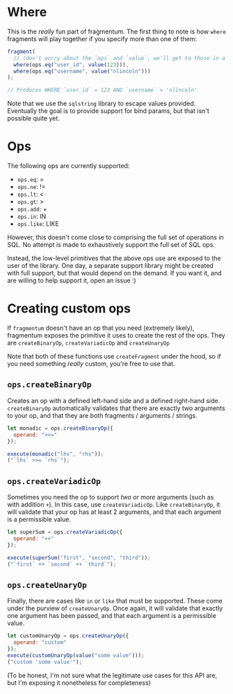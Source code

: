 # Where

This is the _really_ fun part of fragmentum. The first thing to note is how `where` fragments will play together
if you specify more than one of them:

```js
fragment(
  // (don't worry about the `ops` and `value`, we'll get to those in a sec)
  where(ops.eq("user_id", value(123))),
  where(ops.eq("username", value("nlincoln")))
);

// Produces WHERE `user_id` = 123 AND `username` = 'nlincoln'
```

Note that we use the `sqlstring` library to escape values provided. Eventually the goal is to provide support for bind params,
but that isn't possible quite yet.

# Ops

The following ops are currently supported:

- `ops.eq`: =
- `ops.ne`: !=
- `ops.lt`: <
- `ops.gt`: >
- `ops.add`: +
- `ops.in`: IN
- `ops.like`: LIKE

However, this doesn't come close to comprising the full set of operations in SQL. No attempt is made to exhaustively
support the full set of SQL ops.

Instead, the low-level primitives that the above ops use are exposed to the user of the library. One day, a separate support
library might be created with full support, but that would depend on the demand. If you want it, and are willing to help
support it, open an issue :)

# Creating custom ops

If `fragmentum` doesn't have an op that you need (extremely likely), fragmentum exposes the primitive it uses to create the rest
of the ops. They are `createBinaryOp`, `createVariadicOp` and `createUnaryOp`

Note that both of these functions use `createFragment` under the hood, so if you need something _really_ custom, you're free
to use that.

## `ops.createBinaryOp`

Creates an op with a defined left-hand side and a defined right-hand side. `createBinaryOp` automatically validates that
there are exactly two arguments to your op, and that they are both fragments / arguments / strings.

```js
let monadic = ops.createBinaryOp({
  operand: ">>="
});

execute(monadic("lhs", "rhs"));
("`lhs` >>= `rhs`");
```

## `ops.createVariadicOp`

Sometimes you need the op to support _two or more_ arguments (such as with addition `+`). In this case, use `createVariadicOp`.
Like `createBinaryOp`, it will validate that your op has at least 2 arguments, and that each argument is a permissible value.

```js
let superSum = ops.createVariadicOp({
  operand: "++"
});

execute(superSum("first", "second", "third"));
("`first` ++ `second` ++ `third`");
```

## `ops.createUnaryOp`

Finally, there are cases like `in` or `like` that must be supported. These come under the purview of `createUnaryOp`.
Once again, it will validate that exactly one argument has been passed, and that each argument is a permissible value.

```js
let customUnaryOp = ops.createUnaryOp({
  operand: "custom"
});
execute(customUnaryOp(value("some value")));
("custom 'some value'");
```

(To be honest, I'm not sure what the legitimate use cases for this API are, but I'm exposing it nonetheless for completeness)
